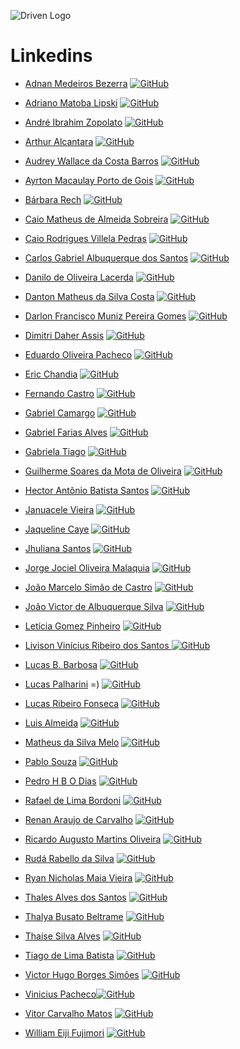 ![Driven Logo](https://uploads-ssl.webflow.com/62235d098ddf9185c2d74422/622c0e0746587f694e5361b5_Driven_pink.png)

# Linkedins

- [Adnan Medeiros Bezerra](https://www.linkedin.com/in/adnan-medeiros-bezerra-374134220/) [![GitHub](https://img.shields.io/badge/GitHub-ff4791?style=flat&logo=github&logoColor=white)](https://github.com/adnanbezerra)


- [Adriano Matoba Lipski](https://www.linkedin.com/in/adriano-matoba-lipski-555378239/) [![GitHub](https://img.shields.io/badge/GitHub-ff4791?style=flat&logo=github&logoColor=white)](https://github.com/dr1co)


- [André Ibrahim Zopolato](https://www.linkedin.com/in/andre-ibrahim-zopolato/) [![GitHub](https://img.shields.io/badge/GitHub-ff4791?style=flat&logo=github&logoColor=white)](https://github.com/andrezopo)


- [Arthur Alcantara](https://www.linkedin.com/in/arthur-alcantara-dev/) [![GitHub](https://img.shields.io/badge/GitHub-ff4791?style=flat&logo=github&logoColor=white)](https://github.com/Tutuezin)


- [Audrey Wallace da Costa Barros](https://www.linkedin.com/in/audrey-wallace-da-costa-barros-160674184/) [![GitHub](https://img.shields.io/badge/GitHub-ff4791?style=flat&logo=github&logoColor=white)](https://github.com/Audrey-Costa)


- [Ayrton Macaulay Porto de Gois](https://www.linkedin.com/in/ayrton-porto/) [![GitHub](https://img.shields.io/badge/GitHub-ff4791?style=flat&logo=github&logoColor=white)](https://github.com/Ikusa0)


- [Bárbara Rech](https://www.linkedin.com/in/barbara-rech/) [![GitHub](https://img.shields.io/badge/GitHub-ff4791?style=flat&logo=github&logoColor=white)](https://github.com/barbararech)


- [Caio Matheus de Almeida Sobreira](https://www.linkedin.com/in/caio-almeida-62a899193/) [![GitHub](https://img.shields.io/badge/GitHub-ff4791?style=flat&logo=github&logoColor=white)](https://github.com/CaioALM)


- [Caio Rodrigues Villela Pedras](https://www.linkedin.com/in/CaioPedras/) [![GitHub](https://img.shields.io/badge/GitHub-ff4791?style=flat&logo=github&logoColor=white)](https://github.com/Caio-Pedras)


- [Carlos Gabriel Albuquerque dos Santos](https://www.linkedin.com/in/carlos-gabriel-albuquerque-dos-santos/) [![GitHub](https://img.shields.io/badge/GitHub-ff4791?style=flat&logo=github&logoColor=white)](https://github.com/carlos-allbuquerque)


- [Danilo de Oliveira Lacerda](https://www.linkedin.com/in/daniloolacerda/) [![GitHub](https://img.shields.io/badge/GitHub-ff4791?style=flat&logo=github&logoColor=white)](https://github.com/danilo-olacerda)


- [Danton Matheus da Silva Costa](https://www.linkedin.com/in/danton-matheus-costa) [![GitHub](https://img.shields.io/badge/GitHub-ff4791?style=flat&logo=github&logoColor=white)](https://github.com/danton03)


- [Darlon Francisco Muniz Pereira Gomes](https://www.linkedin.com/in/darlon-gomes/) [![GitHub](https://img.shields.io/badge/GitHub-ff4791?style=flat&logo=github&logoColor=white)](https://github.com/DarlonGomes)


- [Dimitri Daher Assis](https://www.linkedin.com/in/dimitri-assis/) [![GitHub](https://img.shields.io/badge/GitHub-ff4791?style=flat&logo=github&logoColor=white)](https://github.com/dimitripontocss)


- [Eduardo Oliveira Pacheco](https://www.linkedin.com/in/eduardopacheco12) [![GitHub](https://img.shields.io/badge/GitHub-ff4791?style=flat&logo=github&logoColor=white)](https://github.com/EduardoPacheco12)


- [Eric Chandia](https://www.linkedin.com/in/eric-chandia/) [![GitHub](https://img.shields.io/badge/GitHub-ff4791?style=flat&logo=github&logoColor=white)](https://github.com/EricChandia)


- [Fernando Castro](https://www.linkedin.com/in/nandocastro/) [![GitHub](https://img.shields.io/badge/GitHub-ff4791?style=flat&logo=github&logoColor=white)](https://github.com/nando-castro)


- [Gabriel Camargo](https://www.linkedin.com/in/gabrielcmrg/) [![GitHub](https://img.shields.io/badge/GitHub-ff4791?style=flat&logo=github&logoColor=white)](https://github.com/GabrielCmrg)


- [Gabriel Farias Alves](https://www.linkedin.com/in/gabriel-farias-alves/) [![GitHub](https://img.shields.io/badge/GitHub-ff4791?style=flat&logo=github&logoColor=white)](https://github.com/farias-77)


- [Gabriela Tiago](https://www.linkedin.com/in/gabriela-tiago) [![GitHub](https://img.shields.io/badge/GitHub-ff4791?style=flat&logo=github&logoColor=white)](https://github.com/GabrielaTiago)


- [Guilherme Soares da Mota de Oliveira](https://www.linkedin.com/in/guilherme-oliveira-5b292ba3/) [![GitHub](https://img.shields.io/badge/GitHub-ff4791?style=flat&logo=github&logoColor=white)](https://github.com/smol-guilherme)


- [Hector Antônio Batista Santos](https://www.linkedin.com/in/hectorsantos/) [![GitHub](https://img.shields.io/badge/GitHub-ff4791?style=flat&logo=github&logoColor=white)](https://github.com/Hector-Santos)


- [Januacele Vieira](https://www.linkedin.com/in/januacelevieira) [![GitHub](https://img.shields.io/badge/GitHub-ff4791?style=flat&logo=github&logoColor=white)](https://github.com/Januacele)


- [Jaqueline Caye](https://www.linkedin.com/in/jaqueline-caye/) [![GitHub](https://img.shields.io/badge/GitHub-ff4791?style=flat&logo=github&logoColor=white)](https://github.com/jaquecaye2)


- [Jhuliana Santos](https://www.linkedin.com/in/jhuzinha/) [![GitHub](https://img.shields.io/badge/GitHub-ff4791?style=flat&logo=github&logoColor=white)](https://github.com/jhuzinha)


- [Jorge Jociel Oliveira Malaquia](https://www.linkedin.com/in/jorgemalaquiasdev/) [![GitHub](https://img.shields.io/badge/GitHub-ff4791?style=flat&logo=github&logoColor=white)](https://github.com/JorgeMalaquias)


- [João Marcelo Simão de Castro](https://www.linkedin.com/in/joao-marcelo-castro/) [![GitHub](https://img.shields.io/badge/GitHub-ff4791?style=flat&logo=github&logoColor=white)](https://github.com/Jyagami99)


- [João Victor de Albuquerque Silva](https://www.linkedin.com/in/jv-albuquerque-s) [![GitHub](https://img.shields.io/badge/GitHub-ff4791?style=flat&logo=github&logoColor=white)](https://github.com/JV-Albuquerque-S)


- [Letícia Gomez Pinheiro](https://www.linkedin.com/in/leticia-pinheiro-33354a1b6/) [![GitHub](https://img.shields.io/badge/GitHub-ff4791?style=flat&logo=github&logoColor=white)](https://github.com/Leticia-Pinheiro)


- [Livison Vinícius Ribeiro dos Santos ](https://www.linkedin.com/in/livison-vin%C3%ADcius/)[![GitHub](https://img.shields.io/badge/GitHub-ff4791?style=flat&logo=github&logoColor=white)](https://github.com/LivisonVinicius)


- [Lucas B. Barbosa](https://www.linkedin.com/in/lucas-b-barbosa-12a157216/) [![GitHub](https://img.shields.io/badge/GitHub-ff4791?style=flat&logo=github&logoColor=white)](https://github.com/lucasborges24)


- [Lucas Palharini](https://www.linkedin.com/in/lucas-palharini/) =) [![GitHub](https://img.shields.io/badge/GitHub-ff4791?style=flat&logo=github&logoColor=white)](https://github.com/pipas2309)


- [Lucas Ribeiro Fonseca](https://www.linkedin.com/in/lucasrfon/) [![GitHub](https://img.shields.io/badge/GitHub-ff4791?style=flat&logo=github&logoColor=white)](https://github.com/Lucasrfon)


- [Luis Almeida](https://www.linkedin.com/in/luis-mca/) [![GitHub](https://img.shields.io/badge/GitHub-ff4791?style=flat&logo=github&logoColor=white)](https://github.com/Backus88)


- [Matheus da Silva Melo](https://www.linkedin.com/in/matheusbalcky/) [![GitHub](https://img.shields.io/badge/GitHub-ff4791?style=flat&logo=github&logoColor=white)](https://github.com/MatheusBalcky)


- [Pablo Souza](https://www.linkedin.com/in/pablo-souza-641a9a225/) [![GitHub](https://img.shields.io/badge/GitHub-ff4791?style=flat&logo=github&logoColor=white)](https://github.com/pgeovany)


- [Pedro H B O Dias](https://www.linkedin.com/in/phbodias/) [![GitHub](https://img.shields.io/badge/GitHub-ff4791?style=flat&logo=github&logoColor=white)](https://github.com/phbodias)


- [Rafael de Lima Bordoni](https://www.linkedin.com/in/rafael-de-lima-bordoni/) [![GitHub](https://img.shields.io/badge/GitHub-ff4791?style=flat&logo=github&logoColor=white)](https://github.com/eldskald)


- [Renan Araujo de Carvalho](https://www.linkedin.com/in/renan-araujo-dev/) [![GitHub](https://img.shields.io/badge/GitHub-ff4791?style=flat&logo=github&logoColor=white)](https://github.com/rerenan)


- [Ricardo Augusto Martins Oliveira](https://www.linkedin.com/in/ricardomartinso/) [![GitHub](https://img.shields.io/badge/GitHub-ff4791?style=flat&logo=github&logoColor=white)](https://github.com/ricardomartinso)


- [Rudá Rabello da Silva](https://www.linkedin.com/in/ruda-rabello-da-silva/) [![GitHub](https://img.shields.io/badge/GitHub-ff4791?style=flat&logo=github&logoColor=white)](https://github.com/rudarabello)


- [Ryan Nicholas Maia Vieira](https://www.linkedin.com/in/ryan-nicholas-15ba51158/) [![GitHub](https://img.shields.io/badge/GitHub-ff4791?style=flat&logo=github&logoColor=white)](https://github.com/FKnight-cyber)


- [Thales Alves dos Santos](https://www.linkedin.com/in/thalesalvess/) [![GitHub](https://img.shields.io/badge/GitHub-ff4791?style=flat&logo=github&logoColor=white)](https://github.com/thalesAlves758)


- [Thalya Busato Beltrame](https://www.linkedin.com/in/thalyabbeltrame/) [![GitHub](https://img.shields.io/badge/GitHub-ff4791?style=flat&logo=github&logoColor=white)](https://github.com/thalyabbeltrame)


- [Thaíse Silva Alves](https://www.linkedin.com/in/thaise-silva-alves/) [![GitHub](https://img.shields.io/badge/GitHub-ff4791?style=flat&logo=github&logoColor=white)](https://github.com/thaisealves)


- [Tiago de Lima Batista](https://www.linkedin.com/in/tiago-de-lima-613291213/) [![GitHub](https://img.shields.io/badge/GitHub-ff4791?style=flat&logo=github&logoColor=white)](https://github.com/tiagodlb)


- [Victor Hugo Borges Simões](https://www.linkedin.com/in/victorhugosimoes/) [![GitHub](https://img.shields.io/badge/GitHub-ff4791?style=flat&logo=github&logoColor=white)](https://github.com/VicterHuger)


- [Vinicius Pacheco](https://www.linkedin.com/in/vinicius-pacheco-54abaa242/)[![GitHub](https://img.shields.io/badge/GitHub-ff4791?style=flat&logo=github&logoColor=white)](https://github.com/ThVinicius)


- [Vitor Carvalho Matos](https://www.linkedin.com/in/vitor-carvalho-matos-6345a3234/) [![GitHub](https://img.shields.io/badge/GitHub-ff4791?style=flat&logo=github&logoColor=white)](https://github.com/V1T0R-CM)


- [William Eiji Fujimori](https://www.linkedin.com/in/william-eiji-fujimori/) [![GitHub](https://img.shields.io/badge/GitHub-ff4791?style=flat&logo=github&logoColor=white)](https://github.com/williameiji)
